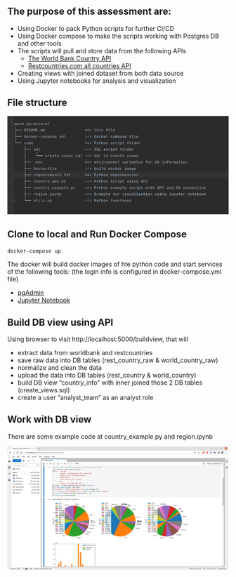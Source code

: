## The purpose of this assessment are:

* Using Docker to pack Python scripts for further CI/CD
* Using Docker compose to make the scripts working with Postgres DB and other tools
* The scripts will pull and store data from the following APIs
  * [The World Bank Country API](https://datahelpdesk.worldbank.org/knowledgebase/articles/898590-country-api-queries)
  * [Restcountries.com all countries API](https://restcountries.com/#api-endpoints-v3-all)
* Creating views with joined dataset from both data source 
* Using Jupyter notebooks for analysis and visualization

## File structure
![File structure](Screenshot%20from%202022-04-18%2017-05-30.png)


## Clone to local and Run Docker Compose
```shell
docker-compose up
```
The docker will build docker images of hte python code and start services of the following tools:
(the login info is configured in docker-compose.yml file)

* [pgAdmin](http://localhost:5050/browser/)
* [Jupyter Notebook](http://localhost:8888/lab?token=jupyter)

## Build DB view using API
Using browser to visit http://localhost:5000/buildview, that will 
* extract data from worldbank and restcountries
* save raw data into DB tables (rest_country_raw & world_country_raw)
* normalize and clean the data 
* upload the data into DB tables (rest_country & world_country)
* build DB view “country_info” with inner joined those 2 DB tables  (create_views.sql)
* create a user “analyst_team” as an analyst role  

## Work with DB view 
There are some example code at country_example.py and region.ipynb

![visualization](Screenshot%20from%202022-04-18%2016-52-36.png)